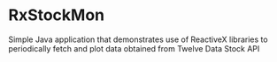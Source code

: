 # RxStockMon
 Simple Java application that demonstrates use of ReactiveX libraries to periodically fetch and plot data obtained from Twelve Data Stock API
